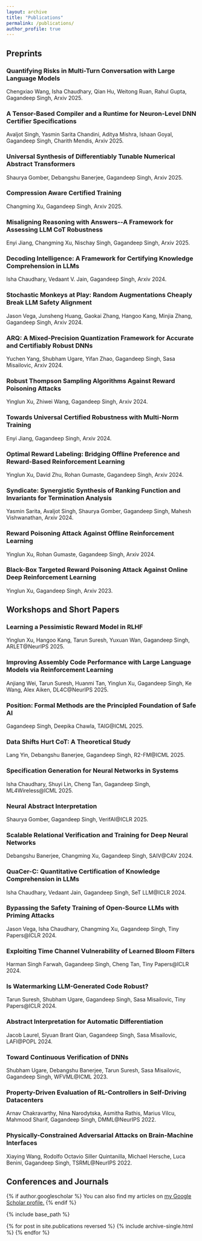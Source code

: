 ```yaml
---
layout: archive
title: "Publications"
permalink: /publications/
author_profile: true
---
```

<h2> Preprints</h2>

<h3>Quantifying Risks in Multi-Turn Conversation with Large Language Models
  <a href= "https://www.arxiv.org/pdf/2510.03969"><i class="fas fa-fw fa-link zoom" aria-hidden="true"></i></a></h3>
<p>Chengxiao Wang, Isha Chaudhary, Qian Hu, Weitong Ruan, Rahul Gupta, Gagandeep Singh, Arxiv 2025.</p>

<h3>A Tensor-Based Compiler and a Runtime for Neuron-Level DNN Certifier Specifications
  <a href= "https://arxiv.org/pdf/2507.20055"><i class="fas fa-fw fa-link zoom" aria-hidden="true"></i></a></h3>
<p>Avaljot Singh, Yasmin Sarita Chandini, Aditya Mishra, Ishaan Goyal, Gagandeep Singh, Charith Mendis, Arxiv 2025.</p>


<h3>Universal Synthesis of Differentiably Tunable Numerical Abstract Transformers
  <a href= "https://www.arxiv.org/abs/2507.11827"><i class="fas fa-fw fa-link zoom" aria-hidden="true"></i></a></h3>
<p>Shaurya Gomber, Debangshu Banerjee, Gagandeep Singh, Arxiv 2025.</p>


<h3>Compression Aware Certified Training
  <a href= "https://arxiv.org/abs/2506.11992"><i class="fas fa-fw fa-link zoom" aria-hidden="true"></i></a></h3>
<p>Changming Xu, Gagandeep Singh, Arxiv 2025.</p>







<h3>Misaligning Reasoning with Answers--A Framework for Assessing LLM CoT Robustness
  <a href= "https://arxiv.org/abs/2505.17406"><i class="fas fa-fw fa-link zoom" aria-hidden="true"></i></a></h3>
<p>Enyi Jiang, Changming Xu, Nischay Singh, Gagandeep Singh, Arxiv 2025.</p>





<h3>Decoding Intelligence: A Framework for Certifying Knowledge Comprehension in LLMs
  <a href= "https://arxiv.org/abs/2402.15929"><i class="fas fa-fw fa-link zoom" aria-hidden="true"></i></a></h3>
<p>Isha Chaudhary, Vedaant V. Jain, Gagandeep Singh, Arxiv 2024.</p>

<h3>Stochastic Monkeys at Play: Random Augmentations Cheaply Break LLM Safety Alignment
  <a href= "https://arxiv.org/abs/2411.02785"><i class="fas fa-fw fa-link zoom" aria-hidden="true"></i></a></h3>
<p>Jason Vega, Junsheng Huang, Gaokai Zhang, Hangoo Kang, Minjia Zhang, Gagandeep Singh, Arxiv 2024.</p>

<h3>ARQ: A Mixed-Precision Quantization Framework for Accurate and Certifiably Robust DNNs
  <a href= "https://arxiv.org/abs/2410.24214"><i class="fas fa-fw fa-link zoom" aria-hidden="true"></i></a></h3>
<p>Yuchen Yang, Shubham Ugare, Yifan Zhao, Gagandeep Singh, Sasa Misailovic, Arxiv 2024.</p>

<h3>Robust Thompson Sampling Algorithms Against Reward Poisoning Attacks
  <a href= "https://arxiv.org/abs/2410.19705"><i class="fas fa-fw fa-link zoom" aria-hidden="true"></i></a></h3>
<p>Yinglun Xu, Zhiwei Wang, Gagandeep Singh, Arxiv 2024.</p>

<h3>Towards Universal Certified Robustness with Multi-Norm Training
  <a href= "https://arxiv.org/abs/2410.03000"><i class="fas fa-fw fa-link zoom" aria-hidden="true"></i></a></h3>
<p>Enyi Jiang, Gagandeep Singh, Arxiv 2024.</p>



<h3>Optimal Reward Labeling: Bridging Offline Preference and Reward-Based Reinforcement Learning  
  <a href= "https://arxiv.org/abs/2406.10445"><i class="fas fa-fw fa-link zoom" aria-hidden="true"></i></a></h3>
<p>Yinglun Xu, David Zhu, Rohan Gumaste, Gagandeep Singh, Arxiv 2024.</p>


<h3> Syndicate: Synergistic Synthesis of Ranking Function and Invariants for Termination Analysis
  <a href= "https://arxiv.org/pdf/2404.05951.pdf"><i class="fas fa-fw fa-link zoom" aria-hidden="true"></i></a></h3>
<p> Yasmin Sarita, Avaljot Singh, Shaurya Gomber, Gagandeep Singh, Mahesh Vishwanathan, Arxiv 2024.</p>


<h3>Reward Poisoning Attack Against Offline Reinforcement Learning  
  <a href= "https://arxiv.org/abs/2402.09695"><i class="fas fa-fw fa-link zoom" aria-hidden="true"></i></a></h3>
<p>Yinglun Xu, Rohan Gumaste, Gagandeep Singh, Arxiv 2024.</p>




<h3>
Black-Box Targeted Reward Poisoning Attack Against Online Deep Reinforcement Learning 
  <a href= "https://arxiv.org/abs/2305.10681"><i class="fas fa-fw fa-link zoom" aria-hidden="true"></i></a></h3>
<p>Yinglun Xu, Gagandeep Singh, Arxiv 2023.</p>


<h2> Workshops and Short Papers</h2>

<h3>Learning a Pessimistic Reward Model in RLHF
  <a href= "https://arxiv.org/abs/2505.20556"><i class="fas fa-fw fa-link zoom" aria-hidden="true"></i></a></h3>
<p>Yinglun Xu, Hangoo Kang, Tarun Suresh, Yuxuan Wan, Gagandeep Singh, ARLET@NeurIPS 2025.</p>

<h3>Improving Assembly Code Performance with Large Language Models via Reinforcement Learning
  <a href= "https://arxiv.org/abs/2505.11480"><i class="fas fa-fw fa-link zoom" aria-hidden="true"></i></a></h3>
<p>Anjiang Wei, Tarun Suresh, Huanmi Tan, Yinglun Xu, Gagandeep Singh, Ke Wang, Alex Aiken, DL4C@NeurIPS 2025.</p>

<h3>Position: Formal Methods are the Principled Foundation of Safe AI
  <a href= "https://openreview.net/forum?id=7V5CDSsjB7"><i class="fas fa-fw fa-link zoom" aria-hidden="true"></i></a></h3>
<p>Gagandeep Singh, Deepika Chawla, TAIG@ICML 2025.</p>


<h3>Data Shifts Hurt CoT: A Theoretical Study
  <a href= "https://arxiv.org/abs/2506.10647"><i class="fas fa-fw fa-link zoom" aria-hidden="true"></i></a></h3>
<p>Lang Yin, Debangshu Banerjee, Gagandeep Singh, R2-FM@ICML 2025.</p>

<h3>Specification Generation for Neural Networks in Systems
  <a href= "https://arxiv.org/abs/2412.03028"><i class="fas fa-fw fa-link zoom" aria-hidden="true"></i></a></h3>
<p>Isha Chaudhary, Shuyi Lin, Cheng Tan, Gagandeep Singh, ML4Wireless@ICML 2025.</p>


<h3>Neural Abstract Interpretation 
  <a href= "https://openreview.net/forum?id=WTyyhWhp4m"><i class="fas fa-fw fa-link zoom" aria-hidden="true"></i></a></h3>
  <p>Shaurya Gomber, Gagandeep Singh, VerifAI@ICLR 2025.</p>

<h3>Scalable Relational Verification and Training for Deep Neural Networks 
  <a href= "https://ggndpsngh.github.io/files/SAIV2024.pdf"><i class="fas fa-fw fa-link zoom" aria-hidden="true"></i></a></h3>
  <p>Debangshu Banerjee, Changming Xu, Gagandeep Singh, SAIV@CAV 2024.</p>

<h3>QuaCer-C: Quantitative Certification of Knowledge Comprehension in LLMs 
  <a href= "https://openreview.net/attachment?id=69cchEUgef&name=pdf"><i class="fas fa-fw fa-link zoom" aria-hidden="true"></i></a></h3>
<p>Isha Chaudhary, Vedaant Jain, Gagandeep Singh, SeT LLM@ICLR 2024.</p>

<h3>Bypassing the Safety Training of Open-Source LLMs with Priming Attacks  
  <a href= "https://arxiv.org/abs/2312.12321"><i class="fas fa-fw fa-link zoom" aria-hidden="true"></i></a></h3>
<p>Jason Vega, Isha Chaudhary, Changming Xu, Gagandeep Singh, Tiny Papers@ICLR 2024.</p>

<h3>Exploiting Time Channel Vulnerability of Learned Bloom Filters 
  <a href= "https://openreview.net/pdf?id=jHRWVA1H0f"><i class="fas fa-fw fa-link zoom" aria-hidden="true"></i></a></h3>
<p>Harman Singh Farwah, Gagandeep Singh, Cheng Tan, Tiny Papers@ICLR 2024.</p>

<h3>Is Watermarking LLM-Generated Code Robust?  
  <a href= "https://openreview.net/pdf?id=8PhI1PzSYY"><i class="fas fa-fw fa-link zoom" aria-hidden="true"></i></a></h3>
<p>Tarun Suresh, Shubham Ugare, Gagandeep Singh, Sasa Misailovic, Tiny Papers@ICLR 2024.</p>

<h3>
Abstract Interpretation for Automatic Differentiation
  <a href= "/files/lafi.pdf"><i class="fas fa-fw fa-link zoom" aria-hidden="true"></i></a></h3>
<p>Jacob Laurel, Siyuan Brant Qian, Gagandeep Singh, Sasa Misailovic, LAFI@POPL 2024.</p>

<h3>
Toward Continuous Verification of DNNs
  <a href= "https://shubhamugare.github.io/assets/pdf/ICML_workshop.pdf"><i class="fas fa-fw fa-link zoom" aria-hidden="true"></i></a></h3>
<p>Shubham Ugare, Debangshu Banerjee, Tarun Suresh, Sasa Misailovic, Gagandeep Singh, WFVML@ICML 2023.</p>

<h3>
Property-Driven Evaluation of RL-Controllers in Self-Driving Datacenters 
  <a href= "https://ggndpsngh.github.io/files/DMML.pdf"><i class="fas fa-fw fa-link zoom" aria-hidden="true"></i></a></h3>
<p>Arnav Chakravarthy, Nina Narodytska, Asmitha Rathis, Marius Vilcu, Mahmood Sharif, Gagandeep Singh, DMML@NeurIPS 2022.</p>


<h3>
Physically-Constrained Adversarial Attacks on Brain-Machine Interfaces 
  <a href= "https://ggndpsngh.github.io/files/TSRML.pdf"><i class="fas fa-fw fa-link zoom" aria-hidden="true"></i></a></h3>
<p>Xiaying Wang, Rodolfo Octavio Siller Quintanilla, Michael Hersche, Luca Benini, Gagandeep Singh, TSRML@NeurIPS 2022.</p>

<h2> Conferences and Journals</h2>
{% if author.googlescholar %}
  You can also find my articles on <u><a href="{{author.googlescholar}}">my Google Scholar profile</a>.</u>
{% endif %}

{% include base_path %}

{% for post in site.publications reversed %}
  {% include archive-single.html %}
{% endfor %}
